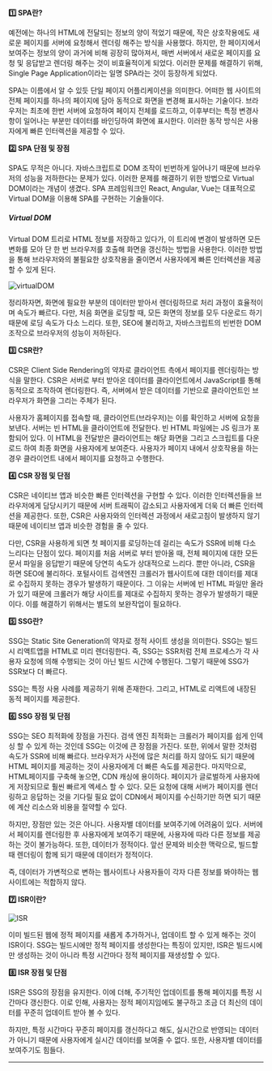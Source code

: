 **1️⃣ SPA란?**

예전에는 하나의 HTML에 전달되는 정보의 양이 적었기 때문에, 작은 상호작용에도 새로운 페이지를 서버에 요청해서 렌더링 해주는 방식을 사용했다. 하지만, 한 페이지에서 보여주는 정보의 양이 과거에 비해 굉장히 많아져서, 매번 서버에서 새로운 페이지를 요청 및 응답받고 렌더링 해주는 것이 비효율적이게 되었다. 이러한 문제를 해결하기 위해, Single Page Application이라는 일명 SPA라는 것이 등장하게 되었다.

SPA는 이름에서 알 수 있듯 단일 페이지 어플리케이션을 의미한다. 어떠한 웹 사이트의 전체 페이지를 하나의 페이지에 담아 동적으로 화면을 변경해 표시하는 기술이다. 브라우저는 최초에 한번 서버에 요청하여 페이지 전체를 로드하고, 이후부터는 특정 변경사항이 일어나는 부분만 데이터를 바인딩하여 화면에 표시한다. 이러한 동작 방식은 사용자에게 빠른 인터렉션을 제공할 수 있다.

**2️⃣ SPA 단점 및 장점**

SPA도 무적은 아니다. 자바스크립트로 DOM 조작이 빈번하게 일어나기 때문에 브라우저의 성능을 저하한다는 문제가 있다. 이러한 문제를 해결하기 위한 방법으로 Virtual DOM이라는 개념이 생겼다. SPA 프레임워크인 React, Angular, Vue는 대표적으로 Virtual DOM을 이용해 SPA를 구현하는 기술들이다.

##### Virtual DOM

Virtual DOM 트리로 HTML 정보를 저장하고 있다가, 이 트리에 변경이 발생하면 모든 변화를 모아 단 한 번 브라우저를 호출해 화면을 갱신하는 방법을 사용한다. 이러한 방법을 통해 브라우저와의 불필요한 상호작용을 줄이면서 사용자에게 빠른 인터렉션을 제공할 수 있게 된다.

![virtualDOM](https://github.com/user-attachments/assets/96b5b2d1-6652-448b-a679-0e3f0dcb2188)

정리하자면, 화면에 필요한 부분의 데이터만 받아서 렌더링하므로 처리 과정이 효율적이며 속도가 빠르다. 다만, 처음 화면을 로딩할 때, 모든 화면의 정보를 모두 다운로드 하기 때문에 로딩 속도가 다소 느리다. 또한, SEO에 불리하고, 자바스크립트의 빈번한 DOM 조작으로 브라우저의 성능이 저하된다.

**3️⃣ CSR란?**

CSR은 Client Side Rendering의 약자로 클라이언트 측에서 페이지를 렌더링하는 방식을 말한다. CSR은 서버로 부터 받아온 데이터를 클라이언트에서 JavaScript를 통해 동적으로 조작하여 렌더링한다. 즉, 서버에서 받은 데이터를 기반으로 클라이언트인 브라우저가 화면을 그리는 주체가 된다.

사용자가 홈페이지를 접속할 때, 클라이언트(브라우저)는 이를 확인하고 서버에 요청을 보낸다. 서버는 빈 HTML을 클라이언트에 전달한다. 빈 HTML 파일에는 JS 링크가 포함되어 있다. 이 HTML을 전달받은 클라이언트는 해당 화면을 그리고 스크립트를 다운로드 하여 최종 화면을 사용자에게 보여준다. 사용자가 페이지 내에서 상호작용을 하는 경우 클라이언트 내에서 페이지를 요청하고 수행한다.

**4️⃣ CSR 장점 및 단점**

CSR은 네이티브 앱과 비슷한 빠른 인터렉션을 구현할 수 있다. 이러한 인터렉션들을 브라우저에게 담당시키기 때문에 서버 트래픽이 감소되고 사용자에게 더욱 더 빠른 인터렉션을 제공한다. 또한, CSR은 사용자와의 인터렉션 과정에서 새로고침이 발생하지 않기 때문에 네이티브 앱과 비슷한 경험을 줄 수 있다.

다만, CSR을 사용하게 되면 첫 페이지를 로딩하는데 걸리는 속도가 SSR에 비해 다소 느리다는 단점이 있다. 페이지를 처음 서버로 부터 받아올 때, 전체 페이지에 대한 모든 문서 파일을 응답받기 때문에 당연히 속도가 상대적으로 느리다. 뿐만 아니라, CSR을 하면 SEO에 불리하다. 포털사이트 검색엔진 크롤러가 웹사이트에 대한 데이터를 제대로 수집하지 못하는 경우가 발생하기 때문이다. 그 이유는 서버에 빈 HTML 파일만 올라가 있기 때문에 크롤러가 해당 사이트를 제대로 수집하지 못하는 경우가 발생하기 때문이다. 이를 해결하기 위해서는 별도의 보완작업이 필요하다.

**5️⃣ SSG란?**

SSG는 Static Site Generation의 약자로 정적 사이트 생성을 의미한다. SSG는 빌드 시 리액트앱을 HTML로 미리 렌더링한다. 즉, SSG는 SSR처럼 전체 프로세스가 각 사용자 요청에 의해 수행되는 것이 아닌 빌드 시간에 수행된다. 그렇기 때문에 SSG가 SSR보다 더 빠르다.

SSG는 특정 사용 사례를 제공하기 위해 존재한다. 그리고, HTML로 리액트에 내장된 동적 페이지를 제공한다.

**6️⃣ SSG 장점 및 단점**

SSG는 SEO 최적화에 장점을 가진다. 검색 엔진 최적화는 크롤러가 페이지를 쉽게 인덱싱 할 수 있게 하는 것인데 SSG는 이것에 큰 장점을 가진다. 또한, 위에서 말한 것처럼 속도가 SSR에 비해 빠르다. 브라우저가 사전에 많은 처리를 하지 않아도 되기 때문에 HTML 페이지를 제공하는 것이 사용자에게 더 빠른 속도를 제공한다. 마지막으로, HTML페이지를 구축해 놓으면, CDN 캐싱에 용이하다. 페이지가 글로벌하게 사용자에게 저장되므로 훨씬 빠르게 엑세스 할 수 있다. 모든 요청에 대해 서버가 페이지를 렌더링하고 응답하는 것을 기다릴 필요 없이 CDN에서 페이지를 수신하기만 하면 되기 때문에 계산 리소스와 비용을 절약할 수 있다.

하지만, 장점만 있는 것은 아니다. 사용자별 데이터를 보여주기에 어려움이 있다. 서버에서 페이지를 렌더링한 후 사용자에게 보여주기 때문에, 사용자에 따라 다른 정보를 제공하는 것이 불가능하다. 또한, 데이터가 정적이다. 앞선 문제와 비슷한 맥락으로, 빌드할 때 렌더링이 함께 되기 때문에 데이터가 정적이다.

즉, 데이터가 가변적으로 변하는 웹사이트나 사용자들이 각자 다른 정보를 봐야하는 웹사이트에는 적합하지 않다.

**7️⃣ ISR이란?**

![ISR](https://github.com/user-attachments/assets/33883dc0-dbb1-4b53-bc9c-d53db9c6f9be)

이미 빌드된 웹에 정적 페이지를 새롭게 추가하거나, 업데이트 할 수 있게 해주는 것이 ISR이다. SSG는 빌드시에만 정적 페이지를 생성한다는 특징이 있지만, ISR은 빌드시에만 생성하는 것이 아니라 특정 시간마다 정적 페이지를 재생성할 수 있다.

**8️⃣ ISR 장점 및 단점**

ISR은 SSG의 장점을 유지한다. 이에 더해, 주기적인 업데이트를 통해 페이지를 특정 시간마다 갱신한다. 이로 인해, 사용자는 정적 페이지임에도 불구하고 조금 더 최신의 데이터를 꾸준히 업데이트 받아 볼 수 있다.

하지만, 특정 시간마다 꾸준히 페이지를 갱신하다고 해도, 실시간으로 반영되는 데이터가 아니기 때문에 사용자에게 실시간 데이터를 보여줄 수 없다. 또한, 사용자별 데이터를 보여주기도 힘들다.

---

[](https://www.startupcode.kr/company/blog/archives/11)

[](https://adjh54.tistory.com/53)

[](https://www.startupcode.kr/company/blog/archives/12)

[](https://velog.io/@lky5697/what-the-heck-is-ssg-static-site-generation-explained-with-nextjs)

[](https://velog.io/@seeyong_0/Next.js-SSG-%ED%8A%B9%EC%A7%95-%EC%9E%A5%EB%8B%A8%EC%A0%90)
